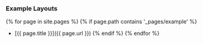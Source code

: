 ### Example Layouts

{% for page in site.pages %}
  {% if page.path contains '_pages/example' %}
- [{{ page.title }}]({{ page.url }})
  {% endif %}
{% endfor %}
